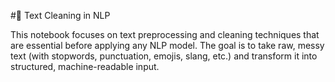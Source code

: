 #🧹 Text Cleaning in NLP

This notebook focuses on text preprocessing and cleaning techniques that are essential before applying any NLP model.
The goal is to take raw, messy text (with stopwords, punctuation, emojis, slang, etc.) and transform it into structured, machine-readable input.
